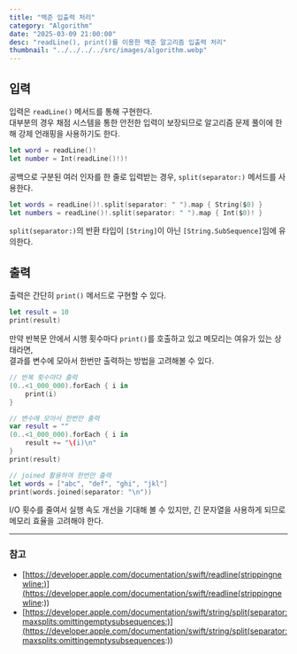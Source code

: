 ```yaml
---
title: "백준 입출력 처리"
category: "Algorithm"
date: "2025-03-09 21:00:00"
desc: "readLine(), print()를 이용한 백준 알고리즘 입출력 처리"
thumbnail: "../../../../src/images/algorithm.webp"
---
```


## 입력

입력은 `readLine()` 메서드를 통해 구현한다.<br>
대부분의 경우 채점 시스템을 통한 안전한 입력이 보장되므로 알고리즘 문제 풀이에 한해 강제 언래핑을 사용하기도 한다.

```swift
let word = readLine()!
let number = Int(readLine()!)!
```

공백으로 구분된 여러 인자를 한 줄로 입력받는 경우, `split(separator:)` 메서드를 사용한다.

```swift
let words = readLine()!.split(separator: " ").map { String($0) }
let numbers = readLine()!.split(separator: " ").map { Int($0)! }
```

`split(separator:)`의 반환 타입이 `[String]`이 아닌 `[String.SubSequence]`임에 유의한다.

## 출력

출력은 간단히 `print()` 메서드로 구현할 수 있다.

```swift
let result = 10
print(result)
```

만약 반복문 안에서 시행 횟수마다 `print()`를 호출하고 있고 메모리는 여유가 있는 상태라면,<br>
결과를 변수에 모아서 한번만 출력하는 방법을 고려해볼 수 있다.

```swift
// 반복 횟수마다 출력
(0..<1_000_000).forEach { i in
    print(i)
}
```

```swift
// 변수에 모아서 한번만 출력
var result = ""
(0..<1_000_000).forEach { i in
    result += "\(i)\n"
}
print(result)
```

```swift
// joined 활용하여 한번만 출력
let words = ["abc", "def", "ghi", "jkl"]
print(words.joined(separator: "\n"))
```

I/O 횟수를 줄여서 실행 속도 개선을 기대해 볼 수 있지만, 긴 문자열을 사용하게 되므로 메모리 효율을 고려해야 한다.

---

### 참고

- [https://developer.apple.com/documentation/swift/readline(strippingnewline:)](https://developer.apple.com/documentation/swift/readline(strippingnewline:))
- [https://developer.apple.com/documentation/swift/string/split(separator:maxsplits:omittingemptysubsequences:)](https://developer.apple.com/documentation/swift/string/split(separator:maxsplits:omittingemptysubsequences:))

